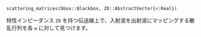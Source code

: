```
scattering_matrices(bbox::Blackbox, Z0::AbstractVector{<:Real})
```

特性インピーダンス `Z0` を持つ伝送線上で、入射波を出射波にマッピングする散乱行列を各 `ω` に対して見つけます。
